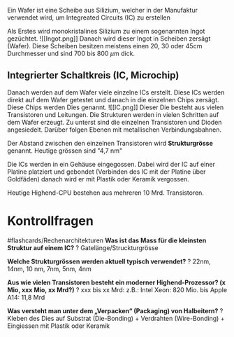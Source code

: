 Ein Wafer ist eine Scheibe aus Silizium, welcher in der Manufaktur verwendet wird, um Integreated Circuits (IC) zu erstellen

Als Erstes wird monokristalines Silizium zu einem sogenannten Ingot gezüchtet.
![[Ingot.png]]
Danach wird dieser Ingot in Scheiben zersägt (Wafer). Diese Scheiben besitzen meistens einen 20, 30 oder 45cm Durchmesser und sind 700 bis 800 $\mu$m dick.

## Integrierter Schaltkreis (IC, Microchip)
Danach werden auf dem Wafer viele einzelne ICs erstellt. Diese ICs werden direkt auf dem Wafer getestet und danach in die einzelnen Chips zersägt. Diese Chips werden Dies genannt.
![[IC.png]]
Dieser Die besteht aus vielen Transistoren und Leitungen.
Die Strukturen werden in vielen Schritten auf dem Wafer erzeugt.
Zu unterst sind die einzelnen Transistoren und Dioden angesiedelt.  Darüber folgen Ebenen mit metallischen Verbindungsbahnen.

Der Abstand zwischen den einzelnen Transistoren wird **Strukturgrösse** genannt. Heutige grössen sind "4,7 nm" 

Die ICs werden in ein Gehäuse eingegossen. Dabei wird der IC auf einer Platine platziert und gebondet (Verbinden des IC mit der Platine über Goldfäden) danach wird er mit Plastik oder Keramik vergossen.

Heutige Highend-CPU bestehen aus mehreren 10 Mrd. Transistoren.

# Kontrollfragen
#flashcards/Rechenarchitekturen 
**Was ist das Mass für die kleinsten Struktur auf einem IC?**
?
Gatelänge/Struckturgrösse

**Welche Strukturgrössen werden aktuell typisch verwendet?**
?
22nm, 14nm, 10 nm, 7nm, 5nm, 4nm

**Aus wie vielen Transistoren besteht ein moderner Highend-Prozessor? (x Mio, xxx Mio, xx Mrd?)**
?
xxx bis xx Mrd: z.B.: Intel Xeon: 820 Mio. bis Apple A14: 11,8 Mrd

**Was versteht man unter dem „Verpacken“ (Packaging) von Halbeitern?**
?
Kleben des Dies auf Substrat (Die-Bonding) + Verdrahten (Wire-Bonding) + Eingiessen mit Plastik oder Keramik